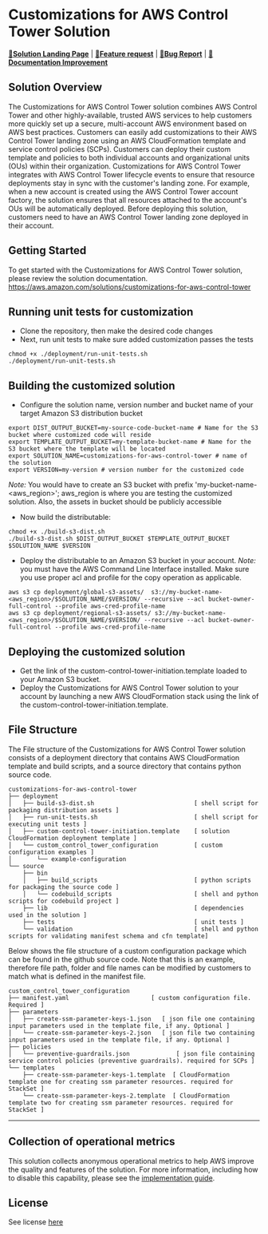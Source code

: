 # Customizations for AWS Control Tower Solution

**[🚀Solution Landing Page](https://aws.amazon.com/solutions/implementations/customizations-for-aws-control-tower/)** | **[🚧Feature request](https://github.com/awslabs/aws-control-tower-customizations/issues/new?assignees=&labels=feature-request%2C+enhancement&template=feature_request.md&title=)** | **[🐛Bug Report](https://github.com/awslabs/aws-control-tower-customizations/issues/new?assignees=&labels=bug%2C+triage&template=bug_report.md&title=)** | **[📜Documentation Improvement](https://github.com/awslabs/aws-control-tower-customizations/issues/new?assignees=&labels=document-update&template=documentation_improvements.md&title=)**

## Solution Overview
The Customizations for AWS Control Tower solution combines AWS Control Tower and other highly-available, trusted AWS services to help customers more quickly set up a secure, multi-account AWS environment based on AWS best practices. Customers can easily add customizations to their AWS Control Tower landing zone using an AWS CloudFormation template and service control policies (SCPs). Customers can deploy their custom template and policies to both individual accounts and organizational units (OUs) within their organization. Customizations for AWS Control Tower integrates with AWS Control Tower lifecycle events to ensure that resource deployments stay in sync with the customer's landing zone. For example, when a new account is created using the AWS Control Tower account factory, the solution ensures that all resources attached to the account's OUs will be automatically deployed. Before deploying this solution, customers need to have an AWS Control Tower landing zone deployed in their account.

## Getting Started 
To get started with the Customizations for AWS Control Tower solution, please review the solution documentation. https://aws.amazon.com/solutions/customizations-for-aws-control-tower

## Running unit tests for customization 
* Clone the repository, then make the desired code changes 
* Next, run unit tests to make sure added customization passes the tests 

```  
chmod +x ./deployment/run-unit-tests.sh
./deployment/run-unit-tests.sh
``` 

## Building the customized solution
* Configure the solution name, version number and bucket name of your target Amazon S3 distribution bucket 
``` 
export DIST_OUTPUT_BUCKET=my-source-code-bucket-name # Name for the S3 bucket where customized code will reside 
export TEMPLATE_OUTPUT_BUCKET=my-template-bucket-name # Name for the S3 bucket where the template will be located
export SOLUTION_NAME=customizations-for-aws-control-tower # name of the solution 
export VERSION=my-version # version number for the customized code  
``` 
_Note:_ You would have to create an S3 bucket with prefix 'my-bucket-name-<aws_region>'; aws_region is where you are testing the customized solution. Also, the assets in bucket should be publicly accessible 
 
* Now build the distributable: 
``` 
chmod +x ./build-s3-dist.sh
./build-s3-dist.sh $DIST_OUTPUT_BUCKET $TEMPLATE_OUTPUT_BUCKET $SOLUTION_NAME $VERSION
``` 
 
* Deploy the distributable to an Amazon S3 bucket in your account. _Note:_ you must have the AWS Command Line Interface installed. 
Make sure you use proper acl and profile for the copy operation as applicable.
``` 
aws s3 cp deployment/global-s3-assets/  s3://my-bucket-name-<aws_region>/$SOLUTION_NAME/$VERSION/ --recursive --acl bucket-owner-full-control --profile aws-cred-profile-name 
aws s3 cp deployment/regional-s3-assets/ s3://my-bucket-name-<aws_region>/$SOLUTION_NAME/$VERSION/ --recursive --acl bucket-owner-full-control --profile aws-cred-profile-name
``` 

## Deploying the customized solution
* Get the link of the custom-control-tower-initiation.template loaded to your Amazon S3 bucket. 
* Deploy the Customizations for AWS Control Tower solution to your account by launching a new AWS CloudFormation stack using the link of the custom-control-tower-initiation.template.

## File Structure
The  File structure of the Customizations for AWS Control Tower solution consists of a deployment directory that contains AWS CloudFormation template and build scripts, and a source directory that contains python source code.

```
customizations-for-aws-control-tower
├── deployment
│   ├── build-s3-dist.sh                            [ shell script for packaging distribution assets ]
│   ├── run-unit-tests.sh                           [ shell script for executing unit tests ]
│   ├── custom-control-tower-initiation.template    [ solution CloudFormation deployment template ]
│   └── custom_control_tower_configuration          [ custom configuration examples ]
│       └── example-configuration
└── source  
    ├── bin                                         
    │   ├── build_scripts                           [ python scripts for packaging the source code ]
    │   └── codebuild_scripts                       [ shell and python scripts for codebuild project ]
    ├── lib                                         [ dependencies used in the solution ]
    ├── tests                                       [ unit tests ]
    └── validation                                  [ shell and python scripts for validating manifest schema and cfn template]
```

Below shows the file structure of a custom configuration package which can be found in the github source code. Note that this is an example, therefore file path, folder and file names can be modified by customers to match what is defined in the manifest file.

```
custom_control_tower_configuration
├── manifest.yaml                       [ custom configuration file. Required ]
├── parameters                        
│   ├── create-ssm-parameter-keys-1.json   [ json file one containing input parameters used in the template file, if any. Optional ]
│   └── create-ssm-parameter-keys-2.json   [ json file two containing input parameters used in the template file, if any. Optional ]
├── policies
│   └── preventive-guardrails.json             [ json file containing service control policies (preventive guardrails). required for SCPs ] 
└── templates
    ├── create-ssm-parameter-keys-1.template  [ CloudFormation template one for creating ssm parameter resources. required for StackSet ] 
    └── create-ssm-parameter-keys-2.template  [ CloudFormation template two for creating ssm parameter resources. required for StackSet ] 
```   
***

## Collection of operational metrics

This solution collects anonymous operational metrics to help AWS improve the quality and features of the solution. For more information, including how to disable this capability, please see the [implementation guide](https://docs.aws.amazon.com/solutions/latest/customizations-for-aws-control-tower/welcome.html).

## License

See license [here](https://github.com/awslabs/aws-control-tower-customizations/blob/master/LICENSE.txt) 